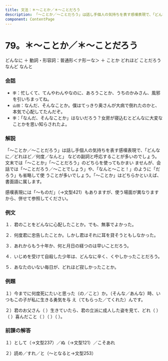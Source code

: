 ```yaml
---
title: 文法：＊～ことか／＊～ことだろう
description: 「～ことか／～ことだろう」は話し手個人の気持ちを表す感嘆表現で、「どんなに／どれほど／何度／なんと」 などの副詞と呼応することが多いのでしょう。文末では「～ことか」「～ことだろう」のどちらを使ってもかまい ませんが、会話では「～ことだろう／～ことでしょう」や、「なんと～こと！」のように「だろう」も省略して使 うことが多いでしょう。「～ことか」はどちらかといえば、書面語に属します。
component: ContentPage
---
```



# 79。＊～ことか／＊～ことだろう
どんなに ＋ 動詞・形容詞：普通形＜ナ形ーな＞ ＋ ことか どれほど ことだろう なんど なんと
### 会話
- `李`：忙しくて、てんやわんやなのに、あろうことか、うちのかみさん、風邪を引いちまってね。
- `山田`：なんだ、そんなことか。僕はてっきり奥さんが大病で倒れたのかと、本気で心配してたんだぞ。
- `李`：「なんだ、そんなことか」はないだろう？女房が寝込むとどんなに大変なことかを思い知らされたよ。
### 解説
「～ことか／～ことだろう」は話し手個人の気持ちを表す感嘆表現で、「どんなに／どれほど／何度／なんと」 などの副詞と呼応することが多いのでしょう。文末では「～ことか」「～ことだろう」のどちらを使ってもかまい ませんが、会話では「～ことだろう／～ことでしょう」や、「なんと～こと！」のように「だろう」も省略して使 うことが多いでしょう。「～ことか」はどちらかといえば、書面語に属します。

感嘆表現には「～ものだ」（→文型421）もありますが、使う場面が異なりますから、併せて参照してください。
### 例文
１．君のことをどんなに心配したことか。でも、無事でよかった。

２．何度君に忠告したことか。しかし君はそれに耳を貸そうともしなかった。

３．あれからもう十年か、何と月日の経つのは早いことだろう。

４．いじめを受けて自殺した少年は、どんなに辛く、くやしかったことだろう。

５．あなたのいない毎日が、どれほど寂しかったことか。
### 例題
１）今までに何度死にたいと思った（の／こと）か。（そんな／あんな）時、いつもこの子が私に生きる勇気を与 え（てもらった／てくれた）んです。

２）君のお父さん（ ）生きていたら、君の立派に成人した姿を見て、どれ（ ）（ ）喜んだこと（ ）（ ）（ ）。
### 前課の解答
１）として（→文型237）／ぬ（→文型121）／こそあれ

２）読め／すれ／と（～となると→文型253）
